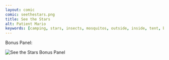 ```yaml
---
layout: comic
comic: seethestars.png
title: See the Stars
alt: Patient Mario
keywords: [camping, stars, insects, mosquitos, outside, inside, tent, bed, sleeping, moon]
---
```




Bonus Panel:

![See the Stars Bonus Panel](/images/seethestars_bonus.png)